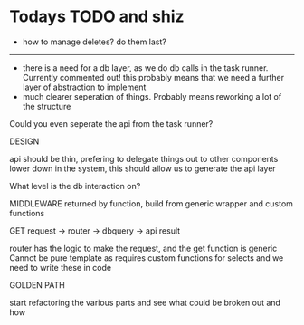 # Todays TODO and shiz

* how to manage deletes? do them last?


----------

* there is a need for a db layer, as we do db calls in the task runner. Currently commented out!
    this probably means that we need a further layer of abstraction to implement
* much clearer seperation of things. Probably means reworking a lot of the structure

Could you even seperate the api from the task runner?


DESIGN

api should be thin, prefering to delegate things out to other components lower down in the system, this should allow us to generate the api layer

What level is the db interaction on?

MIDDLEWARE
returned by function, build from generic wrapper and custom functions

GET
request -> router -> dbquery -> api result

router has the logic to make the request, and the get function is generic
Cannot be pure template as requires custom functions for selects and we need to write these in code


GOLDEN PATH

start refactoring the various parts and see what could be broken out and how